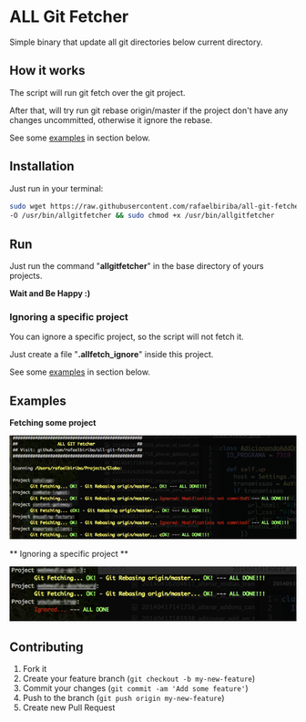 # ALL Git Fetcher

Simple binary that update all git directories below current directory.

## How it works

The script will run git fetch over the git project.

After that, will try run git rebase origin/master if the project don't have any changes uncommitted, otherwise it ignore the rebase.

See some [examples](#examples) in section below.

## Installation

Just run in your terminal:

```bash
sudo wget https://raw.githubusercontent.com/rafaelbiriba/all-git-fetcher/master/bin/allgitfetcher \
-O /usr/bin/allgitfetcher && sudo chmod +x /usr/bin/allgitfetcher
```

## Run

Just run the command "**allgitfetcher**" in the base directory of yours projects.

**Wait and Be Happy :)**

### Ignoring a specific project

You can ignore a specific project, so the script will not fetch it.

Just create a file "**.allfetch_ignore**" inside this project.

See some [examples](#examples) in section below.

## Examples
**Fetching some project**

![Example](docs/example.png)


** Ignoring a specific project **

![Example](docs/ignore-example.png)

## Contributing

1. Fork it
2. Create your feature branch (`git checkout -b my-new-feature`)
3. Commit your changes (`git commit -am 'Add some feature'`)
4. Push to the branch (`git push origin my-new-feature`)
5. Create new Pull Request
